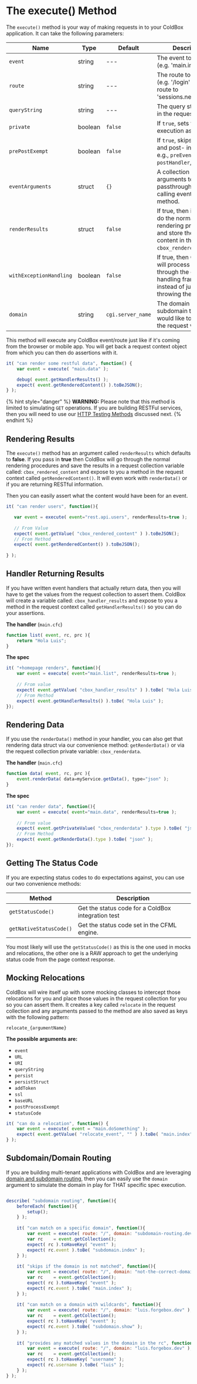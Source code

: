 # The execute() Method

The `execute()` method is your way of making requests in to your ColdBox application. It can take the following parameters:

| Name                    | Type    | Default           | Description                                                                                                                          |
| ----------------------- | ------- | ----------------- | ------------------------------------------------------------------------------------------------------------------------------------ |
| `event`                 | string  | ---               | The event to execute (e.g. 'main.index')                                                                                             |
| `route`                 | string  | ---               | The route to execute (e.g. '/login' which may route to 'sessions.new')                                                               |
| `queryString`           | string  | ---               | The query string to use in the request                                                                                               |
| `private`               | boolean | `false`           | If `true`, sets the event execution as private.                                                                                      |
| `prePostExempt`         | boolean | `false`           | If `true`, skips the pre- and post- interceptors. e.g., `preEvent`, `postHandler`, etc.                                              |
| `eventArguments`        | struct  | `{}`              | A collection of arguments to passthrough to the calling event handler method.                                                        |
| `renderResults`         | struct  | `false`           | If true, then it will try to do the normal rendering procedures and store the rendered content in the RC as `cbox_rendered_content`. |
| `withExceptionHandling` | boolean | `false`           | If true, then ColdBox will process any errors through the exception handling framework instead of just throwing the error.           |
| `domain`                | string  | `cgi.server_name` | The domain or subdomain that you would like to simulate the request with.                                                            |

This method will execute any ColdBox event/route just like if it's coming from the browser or mobile app.  You will get back a request context object from which you can then do assertions with it.

```javascript
it( "can render some restful data", function() {
    var event = execute( "main.data" );

    debug( event.getHandlerResults() );
    expect( event.getRenderedContent() ).toBeJSON();
} );
```

{% hint style="danger" %}
**WARNING:** Please note that this method is limited to simulating `GET` operations.  If you are building RESTFul services, then you will need to use our [HTTP Testing Methods](http-testing-methods.md) discussed next.
{% endhint %}

## Rendering Results

The `execute()` method has an argument called `renderResults` which defaults to **false**. If you pass in **true** then ColdBox will go through the normal rendering procedures and save the results in a request collection variable called: `cbox_rendered_content` and expose to you a method in the request context called `getRenderedContent()`. It will even work with `renderData()` or if you are returning RESTful information.&#x20;

Then you can easily assert what the content would have been for an event.

```javascript
it( "can render users", function(){

   var event = execute( event="rest.api.users", renderResults=true );
   
   // From Value
   expect( event.getValue( "cbox_rendered_content" ) ).toBeJSON();
   // From Method
   expect( event.getRenderedContent() ).toBeJSON();
   
} );
```

## Handler Returning Results

If you have written event handlers that actually return data, then you will have to get the values from the request collection to assert them. ColdBox will create a variable called: `cbox_handler_results` and expose to you a method in the request context called `getHandlerResults()` so you can do your assertions.

**The handler** (`main.cfc`)

```javascript
function list( event, rc, prc ){
    return "Hola Luis";
}
```

**The spec**

```javascript
it( "+homepage renders", function(){
    var event = execute( event="main.list", renderResults=true );
    
    // From value
    expect(	event.getValue( "cbox_handler_results" ) ).toBe( "Hola Luis" );
    // From Method
    expect( event.getHandlerResults() ).toBe( "Hola Luis" );
});
```

## Rendering Data

If you use the `renderData()` method in your handler, you can also get that rendering data struct via our convenience method: `getRenderData()` or via the request collection private variable: `cbox_renderdata`.

**The handler** (`main.cfc`)

```javascript
function data( event, rc, prc ){
    event.renderData( data=myService.getData(), type="json" );
}
```

**The spec**

```javascript
it( "can render data", function(){
    var event = execute( event="main.data", renderResults=true );
    
    // From value
    expect(	event.getPrivateValue( "cbox_renderdata" ).type ).toBe( "json" );
    // From Method
    expect( event.getRenderData().type ).toBe( "json" );
});
```

## Getting The Status Code

If you are expecting status codes to do expectations against, you can use our two convenience methods:

| Method                  | Description                                        |
| ----------------------- | -------------------------------------------------- |
| `getStatusCode()`       | Get the status code for a ColdBox integration test |
| `getNativeStatusCode()` | Get the status code set in the CFML engine.        |

You most likely will use the `getStatusCode()` as this is the one used in mocks and relocations, the other one is a RAW approach to get the underlying status code from the page context response.

## Mocking Relocations

ColdBox will wire itself up with some mocking classes to intercept those relocations for you and place those values in the request collection for you so you can assert them. It creates a key called `relocate` in the request collection and any arguments passed to the method are also saved as keys with the following pattern:

```
relocate_{argumentName}
```

**The possible arguments are:**

* `event`
* `URL`
* `URI`
* `queryString`
* `persist`
* `persistStruct`
* `addToken`
* `ssl`
* `baseURL`
* `postProcessExempt`
* `statusCode`

```javascript
it( "can do a relocation", function() {
    var event = execute( event = "main.doSomething" );
    expect( event.getValue( "relocate_event", "" ) ).toBe( "main.index" );
} );
```

## Subdomain/Domain Routing

If you are building multi-tenant applications with ColdBox and are leveraging [domain and subdomain routing](https://coldbox.ortusbooks.com/the-basics/routing/routing-dsl/routing-methods#sub-domain-routing), then you can easily use the `domain` argument to simulate the domain in play for THAT specific spec execution.

```javascript

describe( "subdomain routing", function(){
	beforeEach( function(){
		setup();
	} );
	
	it( "can match on a specific domain", function(){
		var event = execute( route: "/", domain: "subdomain-routing.dev" );
		var rc    = event.getCollection();
		expect( rc ).toHaveKey( "event" );
		expect( rc.event ).toBe( "subdomain.index" );
	} );
	
	it( "skips if the domain is not matched", function(){
		var event = execute( route: "/", domain: "not-the-correct-domain.dev" );
		var rc    = event.getCollection();
		expect( rc ).toHaveKey( "event" );
		expect( rc.event ).toBe( "main.index" );
	} );
	
	it( "can match on a domain with wildcards", function(){
		var event = execute( route: "/", domain: "luis.forgebox.dev" );
		var rc    = event.getCollection();
		expect( rc ).toHaveKey( "event" );
		expect( rc.event ).toBe( "subdomain.show" );
	} );
	
	it( "provides any matched values in the domain in the rc", function(){
		var event = execute( route: "/", domain: "luis.forgebox.dev" );
		var rc    = event.getCollection();
		expect( rc ).toHaveKey( "username" );
		expect( rc.username ).toBe( "luis" );
	} );
} );

```
